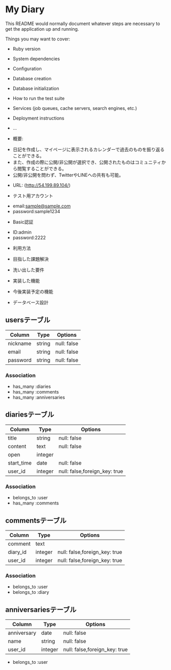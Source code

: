 # My Diary

This README would normally document whatever steps are necessary to get the
application up and running.

Things you may want to cover:

* Ruby version

* System dependencies

* Configuration

* Database creation

* Database initialization

* How to run the test suite

* Services (job queues, cache servers, search engines, etc.)

* Deployment instructions

* ...

* 概要:
- 日記を作成し、マイページに表示されるカレンダーで過去のものを振り返ることができる。
- また、作成の際に公開/非公開が選択でき、公開されたものはコミュニティから閲覧することができる。
- 公開/非公開を問わず、TwitterやLINEへの共有も可能。

* URL: (http://54.199.89.104/)

* テスト用アカウント
- email:sample@sample.com
- password:sample1234

* Basic認証
- ID:admin
- password:2222

* 利用方法
* 目指した課題解決
* 洗い出した要件
* 実装した機能
* 今後実装予定の機能

* データベース設計
## usersテーブル
| Column           | Type        | Options    |
|------------------|-------------|------------|
| nickname         | string      |null: false |
| email            | string      |null: false |
| password         | string      |null: false |

### Association
- has_many :diaries
- has_many :comments
- has_many :anniversaries

## diariesテーブル
| Column          | Type        | Options                      |
|-----------------|-------------|------------------------------|
| title           | string      |null: false                   |
| content         | text        |null: false                   |
| open            | integer     |                              |
| start_time      | date        |null: false                   |
| user_id         | integer     |null: false,foreign_key: true |

### Association
- belongs_to :user
- has_many :comments

## commentsテーブル
| Column   | Type    | Options                      |
|----------|---------|------------------------------|
| comment  | text    |                              |
| diary_id | integer |null: false,foreign_key: true |
| user_id  | integer |null: false,foreign_key: true |

### Association
- belongs_to :user
- belongs_to :diary

## anniversariesテーブル
| Column       | Type    | Options                      |
|--------------|---------|------------------------------|
| anniversary  | date    |null: false                   |
| name         | string  |null: false                   |
| user_id      | integer |null: false,foreign_key: true |

- belongs_to :user